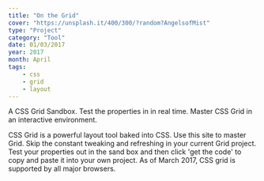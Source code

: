 ```yaml
---
title: "On the Grid"
cover: "https://unsplash.it/400/300/?random?AngelsofMist"
type: "Project"
category: "Tool"
date: 01/03/2017
year: 2017
month: April
tags:
    - css
    - grid
    - layout
---
```


A CSS Grid Sandbox. Test the properties in in real time. Master CSS Grid in an interactive environment.

CSS Grid is a powerful layout tool baked into CSS. Use this site to master Grid. Skip the constant tweaking and refreshing in your current Grid project. Test your properties out in the sand box and then click 'get the code' to copy and paste it into your own project. As of March 2017, CSS grid is supported by all major browsers.